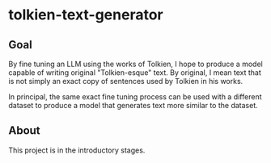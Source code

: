 # tolkien-text-generator


## Goal
By fine tuning an LLM using the works of Tolkien, I hope to produce a model capable of writing original "Tolkien-esque" text. By original, I mean text that is not simply an exact copy of sentences used by Tolkien in his works.

In principal, the same exact fine tuning process can be used with a different dataset to produce a model that generates text more similar to the dataset.

## About
This project is in the introductory stages.
